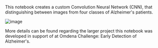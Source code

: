 This notebook creates a custom Convolution Neural Network (CNN), that distinguishing between images from four classes of Alzheimer's patients.

![image](https://github.com/dberwang/alzheimers/assets/2029413/d90ee7f9-9b63-481d-b4a8-9b041d7b9419)

More details can be found regarding the larger project this notebook was developed in support of at Omdena Challenge: Early Detection of Alzheimer's. 
